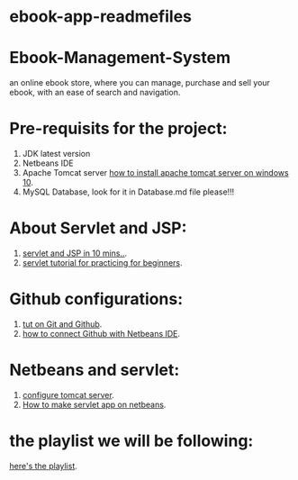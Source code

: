 # ebook-app-readmefiles

# Ebook-Management-System
an online ebook store, where you can manage, purchase and sell your ebook, with an ease of search and navigation.

# Pre-requisits for the project:
1. JDK latest version
2. Netbeans IDE
3. Apache Tomcat server [how to install apache tomcat server on windows 10](https://www.youtube.com/watch?v=d8BAQ_zRmYY).
4. MySQL Database, look for it in Database.md file please!!!

# About Servlet and JSP:
1. [servlet and JSP in 10 mins..](https://www.youtube.com/watch?v=Nsh4dhSAE7I).
2. [servlet tutorial for practicing for beginners](https://www.youtube.com/watch?v=yspln7OJjmc).

# Github configurations:
1. [tut on Git and Github](https://www.youtube.com/watch?v=Ez8F0nW6S-w).
2. [how to connect Github with Netbeans IDE](https://www.youtube.com/results?search_query=how+to+connect+github+with+netbeans+ide).

# Netbeans and servlet:
1. [configure tomcat server](https://www.youtube.com/watch?v=a6dOGqC8XLA).
2. [How to make servlet app on netbeans](https://www.youtube.com/results?search_query=how+to+create+a+servlet+in+netbeans+).

# the playlist we will be following:
[here's the playlist](https://www.youtube.com/playlist?list=PLQTYNpk8jwk33-kHcV0xdBy4L617EVnAt).
